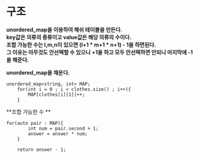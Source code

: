 # 구조   
   
**unordered_map을 이용하여 해쉬 테이블을 만든다.**   
**key값은 의류의 종류이고 value값은 해당 의류의 수이다.**   
**조합 가능한 수는 l,m,n이 있으면 (l+1 * m+1 * n+1) - 1을 하면된다.**   
**그 이유는 아무것도 안선택할 수 있으니 +1을 하고 모두 안선택하면 안되니 마지막에 -1을 해준다.**   
   
**unordered_map을 채운다.**   
```   
unordered_map<string, int> MAP;
	for(int i = 0 ; i < clothes.size() ; i++){
		MAP[clothes[i][1]]++;
	}
```   
   
**조합 가능한 수 **   
```   
for(auto pair : MAP){
		int num = pair.second + 1;
		answer = answer * num;
	}

	return answer - 1;
```   
